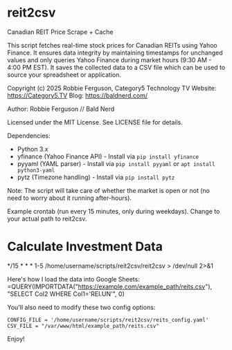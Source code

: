 # reit2csv
Canadian REIT Price Scrape + Cache

This script fetches real-time stock prices for Canadian REITs using Yahoo Finance. It ensures data integrity by maintaining timestamps for unchanged values and only queries Yahoo Finance during market hours (9:30 AM - 4:00 PM EST).
It saves the collected data to a CSV file which can be used to source your spreadsheet or application.

Copyright (c) 2025 Robbie Ferguson, Category5 Technology TV
Website: https://Category5.TV
Blog: https://baldnerd.com/

Author: Robbie Ferguson // Bald Nerd

Licensed under the MIT License. See LICENSE file for details.

Dependencies:
- Python 3.x
- yfinance (Yahoo Finance API) - Install via `pip install yfinance`
- pyyaml (YAML parser) - Install via `pip install pyyaml` or `apt install python3-yaml`
- pytz (Timezone handling) - Install via `pip install pytz`

Note: The script will take care of whether the market is open or not (no need to worry about it running after-hours).

Example crontab (run every 15 minutes, only during weekdays). Change to your actual path to reit2csv.
# Calculate Investment Data
*/15 * * * 1-5 /home/username/scripts/reit2csv/reit2csv > /dev/null 2>&1

Here's how I load the data into Google Sheets:
=QUERY(IMPORTDATA("https://example.com/example_path/reits.csv"), "SELECT Col2 WHERE Col1='REI.UN'", 0)

You'll also need to modify these two config options:

`CONFIG_FILE = '/home/username/scripts/reit2csv/reits_config.yaml'`
`CSV_FILE = "/var/www/html/example_path/reits.csv"`

Enjoy!
